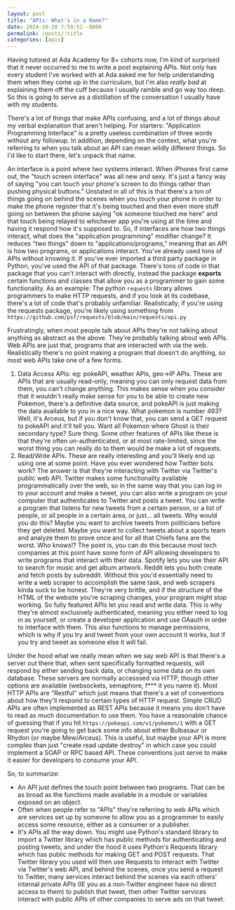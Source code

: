```yaml
---
layout: post
title: "APIs: What's in a Name?"
date: 2024-10-20 7:59:51 -0800
permalink: /posts/:title
categories: [apis]
---
```


Having tutored at Ada Academy for 8+ cohorts now, I'm kind of surprised that it never occurred to me to write a post explaining APIs.
Not only has every student I've worked with at Ada asked me for help understanding them when they come up in the curriculum, but I'm also _really bad_ at explaining them off the cuff because I usually ramble and go way too deep.
So this is going to serve as a distillation of the conversation I usually have with my students.

There's a lot of things that make APIs confusing, and a lot of things about my verbal explanation that aren't helping.
For starters: "Application Programming Interface" is a pretty useless combination of three words without any followup.
In addition, depending on the context, what you're referring to when you talk about an API can mean wildly different things.
So I'd like to start there, let's unpack that name.

An interface is a point where two systems interact.
When iPhones first came out, the "touch screen interface" was all new and sexy.
It's just a fancy way of saying "you can touch your phone's screen to do things rather than pushing physical buttons." Unstated in all of this is that there's a ton of things going on behind the scenes when you touch your phone in order to make the phone register that it's being touched and then even more stuff going on between the phone saying "ok someone touched me here" and that touch being relayed to whichever app you're using at the time and having it respond how it's supposed to.
So, if interfaces are how two things interact, what does the "application programming" modifier change? It reduces "two things" down to "applications/programs," meaning that an API is how two programs, or applications interact.
You've already used tons of APIs without knowing it.
If you've ever imported a third party package in Python, you've used the API of that package.
There's tons of code in that package that you can't interact with directly, instead the package **exports** certain functions and classes that allow you as a programmer to gain some functionality.
As an example: The python `requests` library allows programmers to make HTTP requests, and if you look at its codebase, there's a lot of code that's probably unfamiliar.
Realistically, if you're using the requests package, you're likely using something from `https://github.com/psf/requests/blob/main/requests/api.py`

Frustratingly, when most people talk about APIs they're not talking about anything as abstract as the above.
They're probably talking about web APIs. Web APIs are just that, programs that are interacted with via the web.
Realistically there's no point making a program that doesn't do anything, so most web APIs take one of a few forms.

1. Data Access APIs: eg: pokeAPI, weather APIs, geo->IP APIs.
   These are APIs that are usually read-only, meaning you can only request data from them, you can't change anything.
   This makes sense when you consider that it wouldn't really make sense for you to be able to create new Pokemon, there's a definitive data source, and pokeAPI is just making the data available to you in a nice way.
   What pokemon is number 493? Well, it's Arceus, but if you don't know that, you can send a GET request to pokeAPI and it'll tell you.
   Want all Pokemon where Ghost is their secondary type? Sure thing.
   Some other features of APIs like these is that they're often un-authenticated, or at most rate-limited, since the worst thing you can really do to them would be make a lot of requests.
2. Read/Write APIs.
   These are really interesting and you'll likely end up using one at some point.
   Have you ever wondered how Twitter bots work? The answer is that they're interacting with Twitter via Twitter's public web API.
   Twitter makes some functionality available programmatically over the web, so in the same way that you can log in to your account and make a tweet, you can also write a program on your computer that authenticates to Twitter and posts a tweet.
   You can write a program that listens for new tweets from a certain person, or a list of people, or all people in a certain area, or just... all tweets.
   Why would you do this? Maybe you want to archive tweets from politicians before they get deleted. Maybe you want to collect tweets about a sports team and analyze them to prove once and for all that Chiefs fans are the worst.
   Who knows!? The point is, you can do this because most tech companies at this point have some form of API allowing developers to write programs that interact with their data. Spotify lets you use their API to search for music and get album artwork.
   Reddit lets you both create and fetch posts by subreddit.
   Without this you'd essentially need to write a web scraper to accomplish the same task, and web scrapers kinda suck to be honest.
   They're very brittle, and if the structure of the HTML of the website you're scraping changes, your program might stop working.
   So fully featured APIs let you read and write data.
   This is why they're almost exclusively authenticated, meaning you either need to log in as yourself, or create a developer application and use OAauth in order to interface with them.
   This also functions to manage permissions, which is why if you try and tweet from your own account it works, but if you try and tweet as someone else it will fail.

Under the hood what we really mean when we say web API is that there's a server out there that, when sent specifically formatted requests, will respond by either sending back data, or changing some data on its own database.
These servers are normally accesssed via HTTP, though other options are available (websockets, semaphore, f\*\*\* it you name it).
Most HTTP APIs are "Restful" which just means that there's a set of conventions about how they'll respond to certain types of HTTP request.
Simple CRUD APIs are often implemented as REST APIs because it means you don't have to read as much documentation to use them.
You have a reasonable chance of guessing that if you hit `https://pokeapi.com/v1/pokemon/1` with a GET request you're going to get back some info about either Bulbasaur or Rhydon (or maybe Mew/Arceus).
This is useful, but maybe your API is more complex than just "create read update destroy" in which case you could implement a SOAP or RPC based API.
These conventions just serve to make it easier for developers to consume your API.

So, to summarize:

- An API just defines the touch point between two programs. That can be as broad as the functions made available in a module or variables exposed on an object.
- Often when people refer to "APIs" they're referring to web APIs which are services set up by someone to allow you as a programmer to easily access some resource, either as a consumer or a publisher.
- It's APIs all the way down. You might use Python's standard library to import a Twitter library which has public methods for authenticating and posting tweets, and under the hood it uses Python's Requests library which has public methods for making GET and POST requests. That Twitter library you used will then use Requests to interact with Twitter via Twitter's web API, and behind the scenes, once you send a request to Twitter, many services interact behind the scenes via each others' internal private APIs (IE you as a non-Twitter engineer have no direct access to them) to publish that tweet, then other Twitter services interact with public APIs of other companies to serve ads on that tweet.
